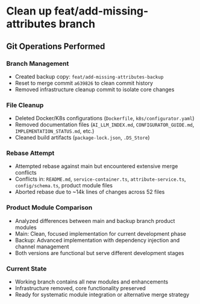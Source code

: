 # Clean up feat/add-missing-attributes branch

## Git Operations Performed

### Branch Management
- Created backup copy: `feat/add-missing-attributes-backup`
- Reset to merge commit `a639826` to clean commit history
- Removed infrastructure cleanup commit to isolate core changes

### File Cleanup
- Deleted Docker/K8s configurations (`Dockerfile`, `k8s/configurator.yaml`)
- Removed documentation files (`AI_LLM_INDEX.md`, `CONFIGURATOR_GUIDE.md`, `IMPLEMENTATION_STATUS.md`, etc.)
- Cleaned build artifacts (`package-lock.json`, `.DS_Store`)

### Rebase Attempt
- Attempted rebase against main but encountered extensive merge conflicts
- Conflicts in: `README.md`, `service-container.ts`, `attribute-service.ts`, `config/schema.ts`, product module files
- Aborted rebase due to ~14k lines of changes across 52 files

### Product Module Comparison
- Analyzed differences between main and backup branch product modules
- Main: Clean, focused implementation for current development phase
- Backup: Advanced implementation with dependency injection and channel management
- Both versions are functional but serve different development stages

### Current State
- Working branch contains all new modules and enhancements
- Infrastructure removed, core functionality preserved
- Ready for systematic module integration or alternative merge strategy